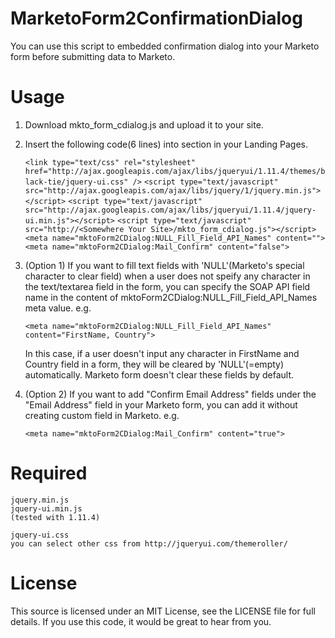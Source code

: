 # MarketoForm2ConfirmationDialog
You can use this script to embedded confirmation dialog into your Marketo form before submitting data to Marketo.

# Usage
1. Download mkto_form_cdialog.js and upload it to your site.
2. Insert the following code(6 lines) into _<head></head>_ section in your Landing Pages.

    `<link type="text/css" rel="stylesheet" href="http://ajax.googleapis.com/ajax/libs/jqueryui/1.11.4/themes/black-tie/jquery-ui.css" />`
    `<script type="text/javascript" src="http://ajax.googleapis.com/ajax/libs/jquery/1/jquery.min.js"></script>`
    `<script type="text/javascript" src="http://ajax.googleapis.com/ajax/libs/jqueryui/1.11.4/jquery-ui.min.js"></script>`
    `<script type="text/javascript" src="http://<Somewhere Your Site>/mkto_form_cdialog.js"></script>`
    `<meta name="mktoForm2CDialog:NULL_Fill_Field_API_Names" content="">`
    `<meta name="mktoForm2CDialog:Mail_Confirm" content="false">`

3. (Option 1) If you want to fill text fields with 'NULL'(Marketo's special character to clear field) when a user does not speify any character in the text/textarea field in the form, you can specify the SOAP API field name in the content of mktoForm2CDialog:NULL_Fill_Field_API_Names meta value. e.g.

    `<meta name="mktoForm2CDialog:NULL_Fill_Field_API_Names" content="FirstName, Country">`

    In this case, if a user doesn't input any character in FirstName and Country field in a form, they will be cleared by 'NULL'(=empty) automatically. Marketo form doesn't clear these fields by default.

4. (Option 2) If you want to add "Confirm Email Address" fields under the "Email Address" field in your Marketo form, you can add it without creating custom field in Marketo. e.g.

    `<meta name="mktoForm2CDialog:Mail_Confirm" content="true">`


# Required
    jquery.min.js
    jquery-ui.min.js
    (tested with 1.11.4)

    jquery-ui.css
    you can select other css from http://jqueryui.com/themeroller/

# License
This source is licensed under an MIT License, see the LICENSE file for full details. If you use this code, it would be great to hear from you.


